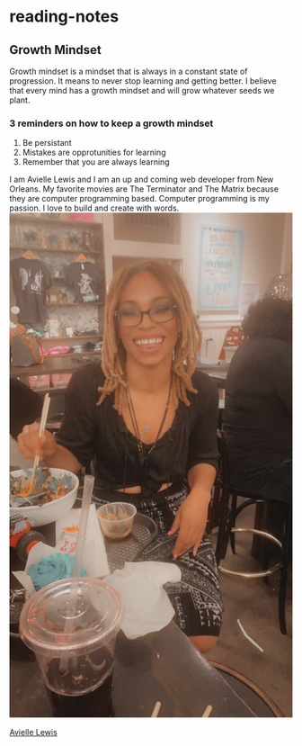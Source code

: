 # reading-notes
## Growth Mindset
Growth mindset is a mindset that is always in a constant state of progression. It means to never stop learning and getting better. I believe that every mind has a growth mindset and will grow whatever seeds we plant. 
### 3 reminders on how to keep a growth mindset
1. Be persistant
2. Mistakes are opprotunities for learning
3. Remember that you are always learning

I am Avielle Lewis and I am an up and coming web developer from New Orleans. My favorite movies are The Terminator and The Matrix because they are computer programming based. Computer programming is my passion. I love to build and create with words. 
![image of Avielle Lewis](IMG_0142.JPG)

[Avielle Lewis](https://github.com/aviselanj)
